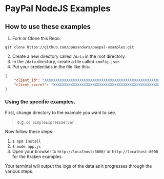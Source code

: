 # PayPal NodeJS Examples

## How to use these examples

1. Fork or Clone this Repo.

```
git clone https://github.com/ppnsanders/paypal-examples.git
```

2. Create a new directory called `/data` in the root directory.
3. In the `/data` directory, create a file called `config.json`
4. Put your credentials in the file like this:

```json
{
	"client_id": "XXXXXXXXXXXXXXXXXXXXXXXXXXXXXXXXXXXXXXXXXXXXXXXXXXXXXXXXXXXX",
	"client_secret": "XXXXXXXXXXXXXXXXXXXXXXXXXXXXXXXXXXXXXXXXXXXXXXXXXXXXXXXXXXXX"
}
```

### Using the specific examples.

First, change directory to the example you want to see. 

> e.g. `cd SimpleExpressServer`

Now follow these steps:

1. `$ npm install`
2. `$ node app.js`
3. Open your browser to `http://localhost:3000/` or `http://localhost:8000` for the Kraken examples.

Your terminal will output the logs of the data as it progresses through the various steps.

